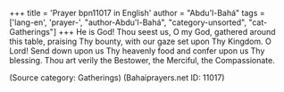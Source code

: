+++
title = 'Prayer bpn11017 in English'
author = "Abdu'l-Bahá"
tags = ['lang-en', 'prayer-', "author-Abdu'l-Bahá", "category-unsorted", "cat-Gatherings"]
+++
He is God! Thou seest us, O my God, gathered around this table, praising Thy bounty, with our gaze set upon Thy Kingdom. O Lord! Send down upon us Thy heavenly food and confer upon us Thy blessing. Thou art verily the Bestower, the Merciful, the Compassionate.

(Source category: Gatherings)
(Bahaiprayers.net ID: 11017)
